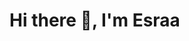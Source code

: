    # Hi there 👋, I'm Esraa 

<!--
**Esraa42000/Esraa42000** is a ✨ _special_ ✨ repository because its `README.md` (this file) appears on your GitHub profile.
                                               
Here are some ideas to get you started:

- 🔭 I’m currently working on ...
- 🌱 I’m currently learning ...
- 👯 I’m looking to collaborate on ...
- 🤔 I’m looking for help with ...
- 💬 Ask me about ...
- 📫 How to reach me: ...
- 😄 Pronouns: ...
- ⚡ Fun fact: ...
-->
